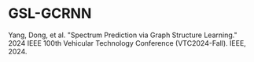 # GSL-GCRNN
Yang, Dong, et al. "Spectrum Prediction via Graph Structure Learning." 2024 IEEE 100th Vehicular Technology Conference (VTC2024-Fall). IEEE, 2024.
